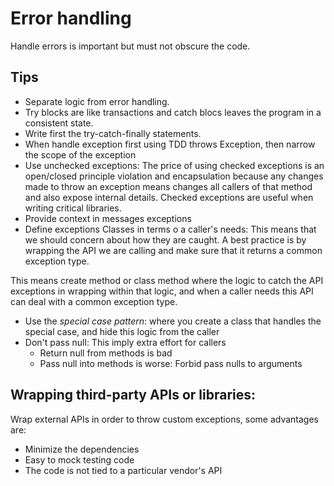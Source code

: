 # Error handling

Handle errors is important but must not obscure the code.


## Tips
- Separate logic from error handling.
- Try blocks are like transactions and catch blocs leaves the program in a consistent state.
- Write first the try-catch-finally statements.
- When handle exception first using TDD throws Exception, then narrow the scope of the exception
- Use unchecked exceptions: 
The price of using checked exceptions is an open/closed principle violation and encapsulation because any changes made to throw an exception means changes all callers of that method and also expose internal details.
Checked exceptions are useful when writing critical libraries.
- Provide context in messages exceptions
- Define exceptions Classes in terms o a caller's needs: This means that we should concern about how they are caught. A best practice is by wrapping the API we are calling and make sure that it returns a common exception type. 

This means create method or class method where the logic to catch the API exceptions in wrapping within that logic, and when a caller needs this API can deal with a common exception type.
- Use the *special case pattern*: where you create a class that handles the special case, and hide this logic from the caller
- Don't pass null: This imply extra effort for callers
    - Return null from methods is bad
    - Pass null into methods is worse: Forbid pass nulls to arguments
## Wrapping third-party APIs or libraries:
Wrap external APIs in order to throw custom exceptions, some advantages are:
- Minimize the dependencies
- Easy to mock testing code
- The code is not tied to a particular vendor's API
